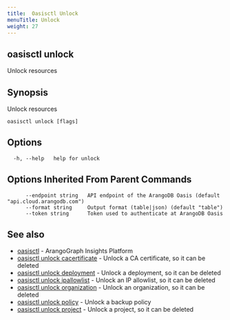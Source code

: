```yaml
---
title:  Oasisctl Unlock
menuTitle: Unlock
weight: 27
---
```

## oasisctl unlock

Unlock resources

## Synopsis
Unlock resources

```
oasisctl unlock [flags]
```

## Options
```
  -h, --help   help for unlock
```

## Options Inherited From Parent Commands
```
      --endpoint string   API endpoint of the ArangoDB Oasis (default "api.cloud.arangodb.com")
      --format string     Output format (table|json) (default "table")
      --token string      Token used to authenticate at ArangoDB Oasis
```

## See also
* [oasisctl](../options.md)	 - ArangoGraph Insights Platform
* [oasisctl unlock cacertificate](unlock-cacertificate.md)	 - Unlock a CA certificate, so it can be deleted
* [oasisctl unlock deployment](unlock-deployment.md)	 - Unlock a deployment, so it can be deleted
* [oasisctl unlock ipallowlist](unlock-ipallowlist.md)	 - Unlock an IP allowlist, so it can be deleted
* [oasisctl unlock organization](unlock-organization.md)	 - Unlock an organization, so it can be deleted
* [oasisctl unlock policy](unlock-policy.md)	 - Unlock a backup policy
* [oasisctl unlock project](unlock-project.md)	 - Unlock a project, so it can be deleted

